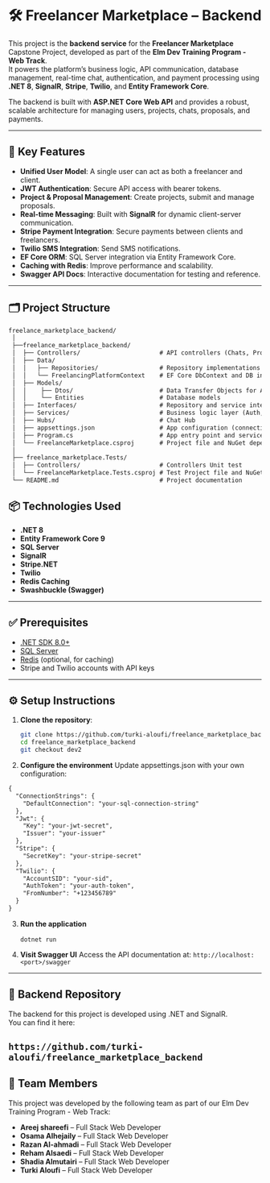 # 🛠️ Freelancer Marketplace – Backend

This project is the **backend service** for the **Freelancer Marketplace** Capstone Project, developed as part of the **Elm Dev Training Program - Web Track**.  
It powers the platform’s business logic, API communication, database management, real-time chat, authentication, and payment processing using **.NET 8**, **SignalR**, **Stripe**, **Twilio**, and **Entity Framework Core**.

The backend is built with **ASP.NET Core Web API** and provides a robust, scalable architecture for managing users, projects, chats, proposals, and payments.

---

## 🎯 Key Features

- **Unified User Model**: A single user can act as both a freelancer and client.
- **JWT Authentication**: Secure API access with bearer tokens.
- **Project & Proposal Management**: Create projects, submit and manage proposals.
- **Real-time Messaging**: Built with **SignalR** for dynamic client-server communication.
- **Stripe Payment Integration**: Secure payments between clients and freelancers.
- **Twilio SMS Integration**: Send SMS notifications.
- **EF Core ORM**: SQL Server integration via Entity Framework Core.
- **Caching with Redis**: Improve performance and scalability.
- **Swagger API Docs**: Interactive documentation for testing and reference.

---

## 🗂️ Project Structure

```txt
freelance_marketplace_backend/
 │
 ├──freelance_marketplace_backend/
 │  ├── Controllers/                      # API controllers (Chats, Projects, Users, etc.)
 │  ├── Data/                         
 │  │   ├── Repositories/                 # Repository implementations
 │  │   └── FreelancingPlatformContext    # EF Core DbContext and DB initializer  
 │  ├── Models/
 │  │    ├── Dtos/                        # Data Transfer Objects for API requests/responses
 │  │    └── Entities                     # Database models             
 │  ├── Interfaces/                       # Repository and service interfaces
 │  ├── Services/                         # Business logic layer (Auth, Payment, Twilio, etc.)
 │  ├── Hubs/                             # Chat Hub
 │  ├── appsettings.json                  # App configuration (connection strings, JWT, etc.)
 │  ├── Program.cs                        # App entry point and service registration
 │  └── FreelanceMarketplace.csproj       # Project file and NuGet dependencies
 │
 ├── freelance_marketplace.Tests/
 │  ├── Controllers/                      # Controllers Unit test
 │  └── FreelanceMarketplace.Tests.csproj # Test Project file and NuGet dependencies
 └── README.md                            # Project documentation
```

## 📦 Technologies Used

- **.NET 8**
- **Entity Framework Core 9**
- **SQL Server**
- **SignalR**
- **Stripe.NET**
- **Twilio**
- **Redis Caching**
- **Swashbuckle (Swagger)**

---

## ✅ Prerequisites

- [.NET SDK 8.0+](https://dotnet.microsoft.com/en-us/download)
- [SQL Server](https://www.microsoft.com/en-us/sql-server)
- [Redis](https://redis.io/) (optional, for caching)
- Stripe and Twilio accounts with API keys

---

## ⚙️ Setup Instructions

1. **Clone the repository**:
   ```bash
   git clone https://github.com/turki-aloufi/freelance_marketplace_backend.git
   cd freelance_marketplace_backend
   git checkout dev2
2. **Configure the environment**
Update appsettings.json with your own configuration:
```txt
{
  "ConnectionStrings": {
    "DefaultConnection": "your-sql-connection-string"
  },
  "Jwt": {
    "Key": "your-jwt-secret",
    "Issuer": "your-issuer"
  },
  "Stripe": {
    "SecretKey": "your-stripe-secret"
  },
  "Twilio": {
    "AccountSID": "your-sid",
    "AuthToken": "your-auth-token",
    "FromNumber": "+123456789"
  }
}
```
3. **Run the application**   <pre> ```dotnet run``` </pre>

4. **Visit Swagger UI**
Access the API documentation at:
`http://localhost:<port>/swagger`

---

## 🔗 Backend Repository

The backend for this project is developed using .NET and SignalR.  
You can find it here:  

`https://github.com/turki-aloufi/freelance_marketplace_backend`
---

## 👥 Team Members

This project was developed by the following team as part of our Elm Dev Training Program - Web Track:

- **Areej shareefi**  –  Full Stack Web Developer
- **Osama Alhejaily** –  Full Stack Web Developer
- **Razan Al-ahmadi** –  Full Stack Web Developer
- **Reham Alsaedi**  –   Full Stack Web Developer
- **Shadia Almutairi** – Full Stack Web Developer
- **Turki Aloufi**   –   Full Stack Web Developer
